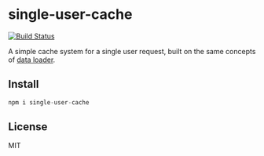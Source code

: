 # single-user-cache

[![Build Status](https://travis-ci.com/mcollina/single-user-cache.svg?branch=master)](https://travis-ci.com/mcollina/single-user-cache)

A simple cache system for a single user request, built on the same concepts of [data loader](https://github.com/facebook/dataloader).

## Install

```js
npm i single-user-cache
```

## License

MIT
